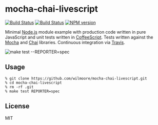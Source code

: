 # mocha-chai-livescript

[![Build
Status](https://travis-ci.org/wilmoore/stbstatus.png?branch=master)](https://travis-ci.org/wilmoore/stbstatus)
[![Build
Status](https://david-dm.org/wilmoore/mocha-chai-livescript.png)](https://david-dm.org/wilmoore/mocha-chai-livescript)
[![NPM
version](https://badge.fury.io/js/mocha-chai-livescript.png)](http://badge.fury.io/js/mocha-chai-livescript)

Minimal [Node.js][] module example with production code written in pure JavaScript and unit tests written in [CoffeeScript][]. Tests written against the [Mocha][] and [Chai][] libraries. Continuous integration via [Travis][].

![make test --REPORTER=spec](https://dsz91cxz97a03.cloudfront.net/dRKwnU1nV2-1200x1200.png)

## Usage

```
% git clone https://github.com/wilmoore/mocha-chai-livescript.git
% cd mocha-chai-livescript
% rm -rf .git
% make test REPORTER=spec
```

## License
MIT



[Chai]: http://chaijs.com
[Mocha]: http://visionmedia.github.io/mocha
[Travis]: https://travis-ci.org/wilmoore/mocha-chai-livescript
[Node.js]: http://nodejs.org
[CoffeeScript]: http://coffeescript.org
